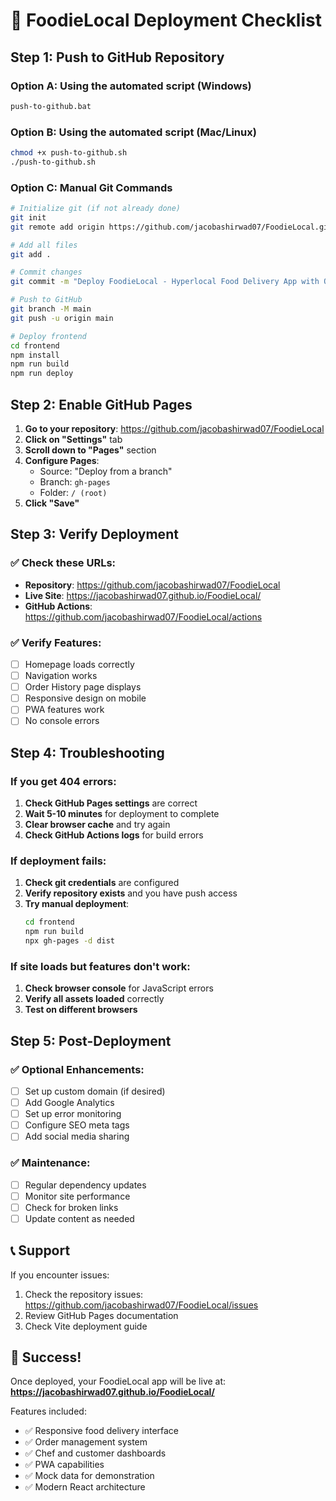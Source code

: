 # 🚀 FoodieLocal Deployment Checklist

## Step 1: Push to GitHub Repository

### Option A: Using the automated script (Windows)
```bash
push-to-github.bat
```

### Option B: Using the automated script (Mac/Linux)
```bash
chmod +x push-to-github.sh
./push-to-github.sh
```

### Option C: Manual Git Commands
```bash
# Initialize git (if not already done)
git init
git remote add origin https://github.com/jacobashirwad07/FoodieLocal.git

# Add all files
git add .

# Commit changes
git commit -m "Deploy FoodieLocal - Hyperlocal Food Delivery App with Order Management"

# Push to GitHub
git branch -M main
git push -u origin main

# Deploy frontend
cd frontend
npm install
npm run build
npm run deploy
```

## Step 2: Enable GitHub Pages

1. **Go to your repository**: https://github.com/jacobashirwad07/FoodieLocal
2. **Click on "Settings"** tab
3. **Scroll down to "Pages"** section
4. **Configure Pages**:
   - Source: "Deploy from a branch"
   - Branch: `gh-pages`
   - Folder: `/ (root)`
5. **Click "Save"**

## Step 3: Verify Deployment

### ✅ Check these URLs:
- **Repository**: https://github.com/jacobashirwad07/FoodieLocal
- **Live Site**: https://jacobashirwad07.github.io/FoodieLocal/
- **GitHub Actions**: https://github.com/jacobashirwad07/FoodieLocal/actions

### ✅ Verify Features:
- [ ] Homepage loads correctly
- [ ] Navigation works
- [ ] Order History page displays
- [ ] Responsive design on mobile
- [ ] PWA features work
- [ ] No console errors

## Step 4: Troubleshooting

### If you get 404 errors:
1. **Check GitHub Pages settings** are correct
2. **Wait 5-10 minutes** for deployment to complete
3. **Clear browser cache** and try again
4. **Check GitHub Actions logs** for build errors

### If deployment fails:
1. **Check git credentials** are configured
2. **Verify repository exists** and you have push access
3. **Try manual deployment**:
   ```bash
   cd frontend
   npm run build
   npx gh-pages -d dist
   ```

### If site loads but features don't work:
1. **Check browser console** for JavaScript errors
2. **Verify all assets loaded** correctly
3. **Test on different browsers**

## Step 5: Post-Deployment

### ✅ Optional Enhancements:
- [ ] Set up custom domain (if desired)
- [ ] Add Google Analytics
- [ ] Set up error monitoring
- [ ] Configure SEO meta tags
- [ ] Add social media sharing

### ✅ Maintenance:
- [ ] Regular dependency updates
- [ ] Monitor site performance
- [ ] Check for broken links
- [ ] Update content as needed

## 📞 Support

If you encounter issues:
1. Check the repository issues: https://github.com/jacobashirwad07/FoodieLocal/issues
2. Review GitHub Pages documentation
3. Check Vite deployment guide

## 🎉 Success!

Once deployed, your FoodieLocal app will be live at:
**https://jacobashirwad07.github.io/FoodieLocal/**

Features included:
- ✅ Responsive food delivery interface
- ✅ Order management system
- ✅ Chef and customer dashboards
- ✅ PWA capabilities
- ✅ Mock data for demonstration
- ✅ Modern React architecture